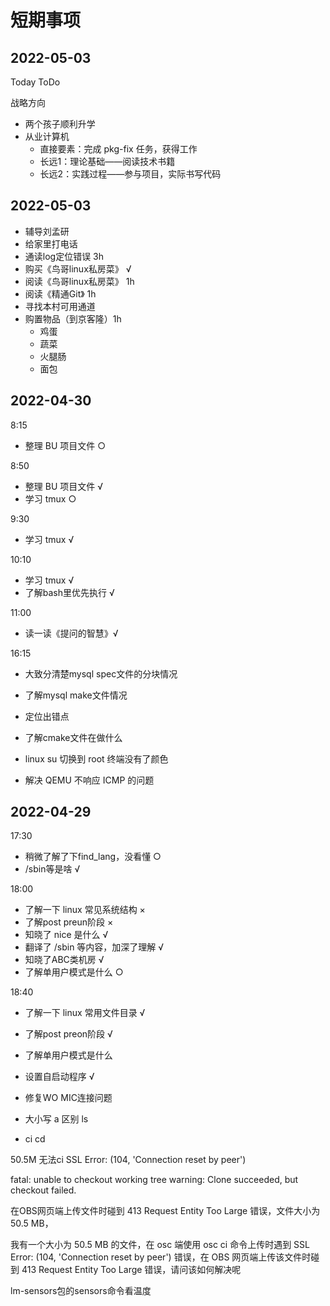 
# 短期事项

## 2022-05-03

Today ToDo

战略方向

- 两个孩子顺利升学
- 从业计算机
  - 直接要素：完成 pkg-fix 任务，获得工作
  - 长远1：理论基础——阅读技术书籍
  - 长远2：实践过程——参与项目，实际书写代码

## 2022-05-03

- 辅导刘孟研
- 给家里打电话
- 通读log定位错误 3h
- 购买《鸟哥linux私房菜》 √
- 阅读《鸟哥linux私房菜》 1h
- 阅读《精通Git》 1h
- 寻找本村可用通道
- 购置物品（到京客隆）1h
  - 鸡蛋
  - 蔬菜
  - 火腿肠
  - 面包



## 2022-04-30

8:15

- 整理 BU 项目文件 ○

8:50

- 整理 BU 项目文件 √
- 学习 tmux ○

9:30

- 学习 tmux √

10:10

- 学习 tmux √
- 了解bash里优先执行 √

11:00

- 读一读《提问的智慧》√

16:15

- 大致分清楚mysql spec文件的分块情况

-  了解mysql make文件情况
- 定位出错点

- 了解cmake文件在做什么

- linux su 切换到 root 终端没有了颜色
- 解决 QEMU 不响应 ICMP 的问题

## 2022-04-29

17:30

- 稍微了解了下find_lang，没看懂 ○
- /sbin等是啥 √

18:00

- 了解一下 linux 常见系统结构 ×
- 了解post preun阶段 ×
- 知晓了 nice 是什么 √
- 翻译了 /sbin 等内容，加深了理解 √
- 知晓了ABC类机房 √
- 了解单用户模式是什么 ○

18:40

- 了解一下 linux 常用文件目录 √
- 了解post preon阶段 √
- 了解单用户模式是什么
- 设置自启动程序 √

- 修复WO MIC连接问题
- 大小写 a 区别 ls
- ci cd

50.5M 无法ci
SSL Error: (104, 'Connection reset by peer')

fatal: unable to checkout working tree
warning: Clone succeeded, but checkout failed.

在OBS网页端上传文件时碰到 413 Request Entity Too Large 错误，文件大小为 50.5 MB，

我有一个大小为 50.5 MB 的文件，在 osc 端使用 osc ci 命令上传时遇到 SSL Error: (104, 'Connection reset by peer') 错误，在 OBS 网页端上传该文件时碰到 413 Request Entity Too Large 错误，请问该如何解决呢

lm-sensors包的sensors命令看温度
